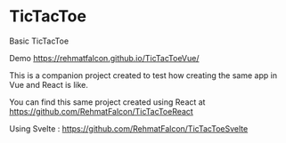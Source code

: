 # TicTacToe
Basic TicTacToe

Demo https://rehmatfalcon.github.io/TicTacToeVue/  

This is a companion project created to test how creating the same app in Vue and React is like.

You can find this same project created using React at https://github.com/RehmatFalcon/TicTacToeReact  

Using Svelte : https://github.com/RehmatFalcon/TicTacToeSvelte  
